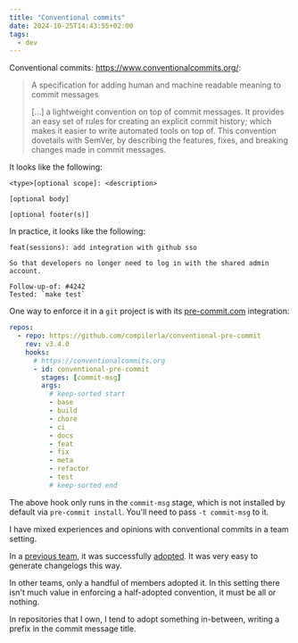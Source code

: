 ```yaml
---
title: "Conventional commits"
date: 2024-10-25T14:43:55+02:00
tags:
  - dev
---
```


Conventional commits: https://www.conventionalcommits.org/:

> A specification for adding human and machine readable meaning to commit
> messages
>
> [...] a lightweight convention on top of commit messages. It provides an easy
> set of rules for creating an explicit commit history; which makes it easier to
> write automated tools on top of. This convention dovetails with SemVer, by
> describing the features, fixes, and breaking changes made in commit messages.

It looks like the following:

```
<type>[optional scope]: <description>

[optional body]

[optional footer(s)]
```

In practice, it looks like the following:

```
feat(sessions): add integration with github sso

So that developers no longer need to log in with the shared admin account.

Follow-up-of: #4242
Tested: `make test`
```

One way to enforce it in a `git` project is with its [pre-commit.com](https://pre-commit.com/) integration:

```yaml
repos:
  - repo: https://github.com/compilerla/conventional-pre-commit
    rev: v3.4.0
    hooks:
      # https://conventionalcommits.org
      - id: conventional-pre-commit
        stages: [commit-msg]
        args:
          # keep-sorted start
          - base
          - build
          - chore
          - ci
          - docs
          - feat
          - fix
          - meta
          - refactor
          - test
          # keep-sorted end
```

The above hook only runs in the `commit-msg` stage, which is not installed by
default via `pre-commit install`. You'll need to pass `-t commit-msg` to it.

I have mixed experiences and opinions with conventional commits in a team
setting.

In a [previous team](https://github.com/GoogleChromeLabs/chromium-bidi), it was
successfully
[adopted](https://github.com/GoogleChromeLabs/chromium-bidi/pull/900). It was
very easy to generate changelogs this way.

In other teams, only a handful of members adopted it. In this setting there
isn't much value in enforcing a half-adopted convention, it must be all or
nothing.

In repositories that I own, I tend to adopt something in-between, writing a
prefix in the commit message title.
